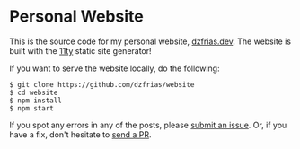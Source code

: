 # Personal Website

This is the source code for my personal website,
[dzfrias.dev](https://dzfrias.dev). The website is built with the
[11ty](https://www.11ty.dev/) static site generator!

If you want to serve the website locally, do the following:

```
$ git clone https://github.com/dzfrias/website
$ cd website
$ npm install
$ npm start
```

If you spot any errors in any of the posts, please
[submit an issue](https://github.com/dzfrias/website/issues/new). Or, if you
have a fix, don't hesitate to
[send a PR](https://github.com/dzfrias/website/pulls).
